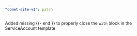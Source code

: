 ```yaml
---
"comet-site-v1": patch
---
```


Added missing {{- end }} to properly close the `with` block in the ServiceAccount template
